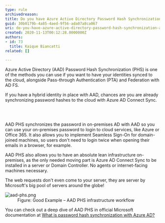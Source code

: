 ```yaml
---
type: rule
archivedreason: 
title: Do you have Azure Active Directory Password Hash Synchronization activated?
guid: 30b0179b-4a85-4aed-9f56-ada07a8ca067
uri: do-you-have-azure-active-directory-password-hash-synchronization-activated
created: 2020-11-13T00:12:28.0000000Z
authors:
- id: 73
  title: Kaique Biancatti
related: []

---
```



​Azure Active Directory (AAD) Password Hash Synchronization (PHS) is one of the methods you can use if you want to have your identities synced to the cloud, alongside Pass-through Authentication (PTA) and Federation with AD FS.​<p class="ssw15-rteElement-P">If you have a hybrid identity in place with AAD, chances are you are already synchronizing password hashes to the cloud with Azure AD Connect Sync.<br></p>
<br><excerpt class='endintro'></excerpt><br>
<p>AAD PHS synchronizes the password in on-premises AD with AAD so you can use your on-premises password to login to cloud services, like Azure or Office 365. It also allows you to implement Seamless Sign-On for domain-joined machines, so users don't need to login twice when opening their emails in a browser, for example.</p><p>AAD PHS also allows you to have an absolute lean infrastructure on-premises, as the only needed moving part is Azure AD Connect Sync to be installed in a server or Domain Controller. No agents or internet-facing machines necessary.</p><p>The web requests don't even come to your server, they are server by Microsoft's big pool of servers around the globe!</p><dl class="goodImage"><dt><img src="/PublishingImages/aad-phs.png" alt="aad-phs.png" /></dt><dd>Figure&#58; Good Example – AAD PHS infrastructure workflow</dd></dl><p>You can check out a deep dive of AAD PHS in official Microsoft documentation at <a href="https&#58;//docs.microsoft.com/en-us/azure/active-directory/hybrid/whatis-phs">What is password hash synchronization with Azure AD?</a></p>


